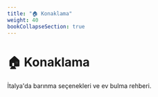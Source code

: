 ```yaml
---
title: "🏠 Konaklama"
weight: 40
bookCollapseSection: true
---
```


# 🏠 Konaklama

İtalya'da barınma seçenekleri ve ev bulma rehberi.
